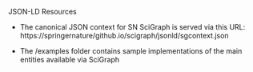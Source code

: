JSON-LD Resources

-   The canonical JSON context for SN SciGraph is served via this URL: https://springernature/github.io/scigraph/jsonld/sgcontext.json

-   The /examples folder contains sample implementations of the main entities available via SciGraph
